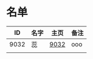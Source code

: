 
# 名单

|  ID    |  名字    |  主页    | 备注     |
| ---- | ---- | ---- | ---- |
|  9032    | 蕊     |   [9032](9032.md)  |   ooo   |
|      |      |      |      |

